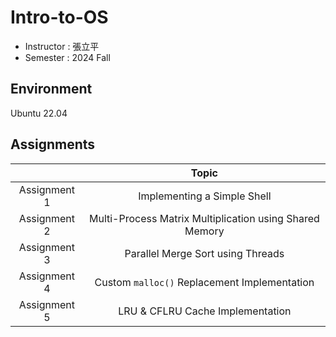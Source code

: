 # Intro-to-OS
- Instructor : 張立平
- Semester : 2024 Fall

## Environment
Ubuntu 22.04

## Assignments
|              | Topic                                                   |
|:------------:|:-------------------------------------------------------:|
| Assignment 1 | Implementing a Simple Shell                             |
| Assignment 2 | Multi-Process Matrix Multiplication using Shared Memory |
| Assignment 3 | Parallel Merge Sort using Threads                       |
| Assignment 4 | Custom `malloc()` Replacement Implementation            |
| Assignment 5 | LRU & CFLRU Cache Implementation                        |
